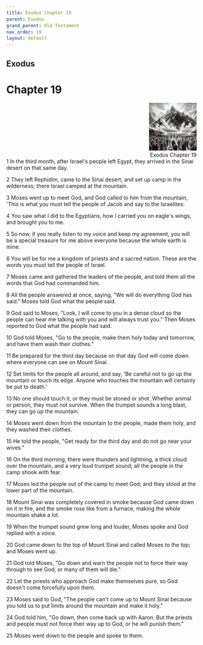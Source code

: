 ```yaml
---
title: Exodus Chapter 19
parent: Exodus
grand_parent: Old Testament
nav_order: 19
layout: default
---
```


## Exodus

# Chapter 19

<div style="clear: both; text-align: right;">
    <img src="/assets/Image/Exodus/500/19.jpg" alt="Exodus Chapter 19" class="chapter-image" style="max-width: 25%; height: auto;"/>
    <figcaption style="font-size: 14px;">Exodus Chapter 19</figcaption>
</div>
1 In the third month, after Israel's people left Egypt, they arrived in the Sinai desert on that same day.

2 They left Rephidim, came to the Sinai desert, and set up camp in the wilderness; there Israel camped at the mountain.

3 Moses went up to meet God, and God called to him from the mountain, 'This is what you must tell the people of Jacob and say to the Israelites:

4 You saw what I did to the Egyptians, how I carried you on eagle's wings, and brought you to me.

5 So now, if you really listen to my voice and keep my agreement, you will be a special treasure for me above everyone because the whole earth is mine.

6 You will be for me a kingdom of priests and a sacred nation. These are the words you must tell the people of Israel.

7 Moses came and gathered the leaders of the people, and told them all the words that God had commanded him.

8 All the people answered at once, saying, "We will do everything God has said." Moses told God what the people said.

9 God said to Moses, "Look, I will come to you in a dense cloud so the people can hear me talking with you and will always trust you." Then Moses reported to God what the people had said.

10 God told Moses, "Go to the people, make them holy today and tomorrow, and have them wash their clothes."

11 Be prepared for the third day because on that day God will come down where everyone can see on Mount Sinai.

12 Set limits for the people all around, and say, 'Be careful not to go up the mountain or touch its edge. Anyone who touches the mountain will certainly be put to death.'

13 No one should touch it, or they must be stoned or shot. Whether animal or person, they must not survive. When the trumpet sounds a long blast, they can go up the mountain.

14 Moses went down from the mountain to the people, made them holy, and they washed their clothes.

15 He told the people, "Get ready for the third day and do not go near your wives."

16 On the third morning, there were thunders and lightning, a thick cloud over the mountain, and a very loud trumpet sound; all the people in the camp shook with fear.

17 Moses led the people out of the camp to meet God; and they stood at the lower part of the mountain.

18 Mount Sinai was completely covered in smoke because God came down on it in fire, and the smoke rose like from a furnace, making the whole mountain shake a lot.

19 When the trumpet sound grew long and louder, Moses spoke and God replied with a voice.

20 God came down to the top of Mount Sinai and called Moses to the top; and Moses went up.

21 God told Moses, "Go down and warn the people not to force their way through to see God, or many of them will die."

22 Let the priests who approach God make themselves pure, so God doesn't come forcefully upon them.

23 Moses said to God, "The people can't come up to Mount Sinai because you told us to put limits around the mountain and make it holy."

24 God told him, "Go down, then come back up with Aaron. But the priests and people must not force their way up to God, or he will punish them."

25 Moses went down to the people and spoke to them.



